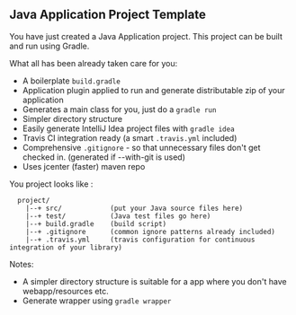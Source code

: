 Java Application Project Template
---------------------------------

You have just created a Java Application project. This project can be built and run using Gradle.

What all has been already taken care for you:

* A boilerplate `build.gradle`
* Application plugin applied to run and generate distributable zip of your application
* Generates a main class for you, just do a `gradle run`
* Simpler directory structure
* Easily generate IntelliJ Idea project files with `gradle idea`
* Travis CI integration ready (a smart `.travis.yml` included)
* Comprehensive `.gitignore` - so that unnecessary files don't get checked in. (generated if --with-git is used)
* Uses jcenter (faster) maven repo

You project looks like :

```
  project/
    |--+ src/            (put your Java source files here)
    |--+ test/           (Java test files go here)
    |--+ build.gradle    (build script)
    |--+ .gitignore      (common ignore patterns already included)
    |--+ .travis.yml     (travis configuration for continuous integration of your library)
```


Notes:

* A simpler directory structure is suitable for a app where you don't have webapp/resources etc.
* Generate wrapper using `gradle wrapper`